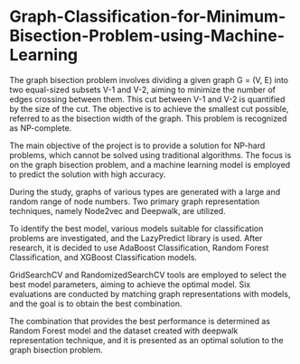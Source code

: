 # Graph-Classification-for-Minimum-Bisection-Problem-using-Machine-Learning
The graph bisection problem involves dividing a given graph G = (V, E) into two equal-sized subsets V-1 and V-2, aiming to minimize the number of edges crossing between them. This cut between V-1 and V-2 is quantified by the size of the cut. The objective is to achieve the smallest cut possible, referred to as the bisection width of the graph. This problem is recognized as NP-complete. 

The main objective of the project is to provide a solution for NP-hard problems, which cannot be solved using traditional algorithms. The focus is on the graph bisection problem, and a machine learning model is employed to predict the solution with high accuracy. 

During the study, graphs of various types are generated with a large and random range of node numbers. Two primary graph representation techniques, namely Node2vec and Deepwalk, are utilized. 

To identify the best model, various models suitable for classification problems are investigated, and the LazyPredict library is used. After research, it is decided to use AdaBoost Classification, Random Forest Classification, and XGBoost Classification models. 

GridSearchCV and RandomizedSearchCV tools are employed to select the best model parameters, aiming to achieve the optimal model. Six evaluations are conducted by matching graph representations with models, and the goal is to obtain the best combination. 

The combination that provides the best performance is determined as Random Forest model and the dataset created with deepwalk representation technique, and it is presented as an optimal solution to the graph bisection problem. 




